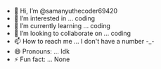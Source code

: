- 👋 Hi, I’m @samanyuthecoder69420
- 👀 I’m interested in ... coding
- 🌱 I’m currently learning ... coding
- 💞️ I’m looking to collaborate on ... coding
- 📫 How to reach me ... I don't have a number -_-
- 😄 Pronouns: ... Idk
- ⚡ Fun fact: ... None

<!---
samanyuthecoder69420/samanyuthecoder69420 is a ✨ special ✨ repository because its `README.md` (this file) appears on your GitHub profile.
You can click the Preview link to take a look at your changes.
--->
